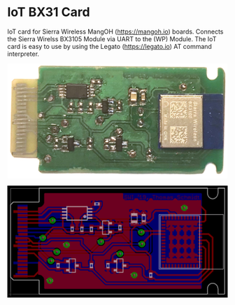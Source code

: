 # IoT BX31 Card

IoT card for Sierra Wireless MangOH (https://mangoh.io) boards.
Connects the Sierra Wirelss  BX3105 Module via UART to the (WP) Module.
The IoT card is easy to use by using the Legato (https://legato.io) AT command interpreter.

![BX31 IoT Card](https://raw.githubusercontent.com/tseiman/IoT_BX31_Card/master/doc/IoT_BX31.jpg)

![BX31 IoT Card](https://raw.githubusercontent.com/tseiman/IoT_BX31_Card/master/doc/IoT_BX31_board.png)


